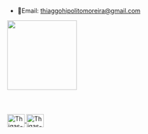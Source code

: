 
-  📩Email: thiaggohipolitomoreira@gmail.com

<div align="left">
  <a href="https://github.com/thiagohip">
  <img height="160em" src="https://github-readme-stats.vercel.app/api/top-langs/?username=thiagohip&layout=compact&langs_count=7&theme=algolia"/>
</div>

#

<div style="display: inline_block"><br>
  <img align="center" alt="Thigas-Python" height="30" width="40" src="https://cdn.jsdelivr.net/gh/devicons/devicon/icons/python/python-original.svg" />        
  <img align="center" alt="Thigas-C++" height="30" width="40" src="https://cdn.jsdelivr.net/gh/devicons/devicon/icons/cplusplus/cplusplus-plain.svg" />
</div>

 # 
  

